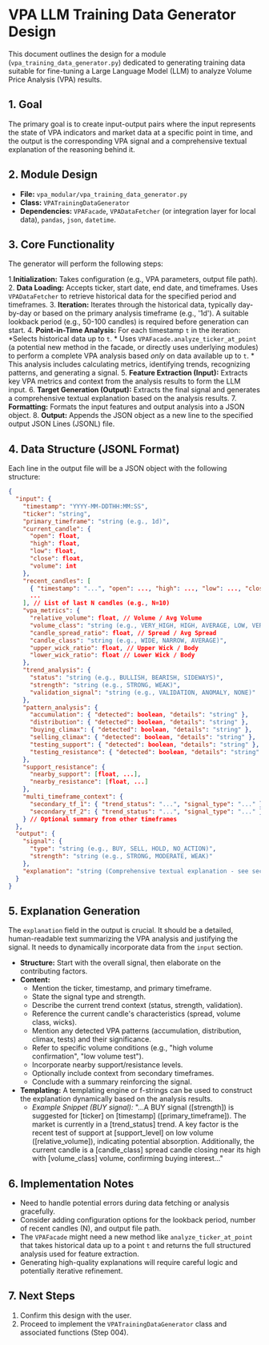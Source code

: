 # VPA LLM Training Data Generator Design

This document outlines the design for a module (`vpa_training_data_generator.py`) dedicated to generating training data suitable for fine-tuning a Large Language Model (LLM) to analyze Volume Price Analysis (VPA) results.

## 1. Goal

The primary goal is to create input-output pairs where the input represents the state of VPA indicators and market data at a specific point in time, and the output is the corresponding VPA signal and a comprehensive textual explanation of the reasoning behind it.

## 2. Module Design

* **File:** `vpa_modular/vpa_training_data_generator.py`
* **Class:** `VPATrainingDataGenerator`
* **Dependencies:** `VPAFacade`, `VPADataFetcher` (or integration layer for local data), `pandas`, `json`, `datetime`.

## 3. Core Functionality

The generator will perform the following steps:

1.**Initialization:** Takes configuration (e.g., VPA parameters, output file path).
2.  **Data Loading:** Accepts ticker, start date, end date, and timeframes. Uses `VPADataFetcher` to retrieve historical data for the specified period and timeframes.
3.  **Iteration:** Iterates through the historical data, typically day-by-day or based on the primary analysis timeframe (e.g., '1d'). A suitable lookback period (e.g., 50-100 candles) is required before generation can start.
4.  **Point-in-Time Analysis:** For each timestamp `t` in the iteration:
    *Selects historical data up to `t`.
    *   Uses `VPAFacade.analyze_ticker_at_point` (a potential new method in the facade, or directly uses underlying modules) to perform a complete VPA analysis based *only* on data available up to `t`.
    *   This analysis includes calculating metrics, identifying trends, recognizing patterns, and generating a signal.
5.  **Feature Extraction (Input):** Extracts key VPA metrics and context from the analysis results to form the LLM input.
6.  **Target Generation (Output):** Extracts the final signal and generates a comprehensive textual explanation based on the analysis results.
7.  **Formatting:** Formats the input features and output analysis into a JSON object.
8.  **Output:** Appends the JSON object as a new line to the specified output JSON Lines (JSONL) file.

## 4. Data Structure (JSONL Format)

Each line in the output file will be a JSON object with the following structure:

```json
{
  "input": {
    "timestamp": "YYYY-MM-DDTHH:MM:SS",
    "ticker": "string",
    "primary_timeframe": "string (e.g., 1d)",
    "current_candle": {
      "open": float,
      "high": float,
      "low": float,
      "close": float,
      "volume": int
    },
    "recent_candles": [
      { "timestamp": "...", "open": ..., "high": ..., "low": ..., "close": ..., "volume": ... },
      ...
    ], // List of last N candles (e.g., N=10)
    "vpa_metrics": {
      "relative_volume": float, // Volume / Avg Volume
      "volume_class": "string (e.g., VERY_HIGH, HIGH, AVERAGE, LOW, VERY_LOW)",
      "candle_spread_ratio": float, // Spread / Avg Spread
      "candle_class": "string (e.g., WIDE, NARROW, AVERAGE)",
      "upper_wick_ratio": float, // Upper Wick / Body
      "lower_wick_ratio": float // Lower Wick / Body
    },
    "trend_analysis": {
      "status": "string (e.g., BULLISH, BEARISH, SIDEWAYS)",
      "strength": "string (e.g., STRONG, WEAK)",
      "validation_signal": "string (e.g., VALIDATION, ANOMALY, NONE)"
    },
    "pattern_analysis": {
      "accumulation": { "detected": boolean, "details": "string" },
      "distribution": { "detected": boolean, "details": "string" },
      "buying_climax": { "detected": boolean, "details": "string" },
      "selling_climax": { "detected": boolean, "details": "string" },
      "testing_support": { "detected": boolean, "details": "string" },
      "testing_resistance": { "detected": boolean, "details": "string" }
    },
    "support_resistance": {
      "nearby_support": [float, ...],
      "nearby_resistance": [float, ...]
    },
    "multi_timeframe_context": {
      "secondary_tf_1": { "trend_status": "...", "signal_type": "..." },
      "secondary_tf_2": { "trend_status": "...", "signal_type": "..." }
    } // Optional summary from other timeframes
  },
  "output": {
    "signal": {
      "type": "string (e.g., BUY, SELL, HOLD, NO_ACTION)",
      "strength": "string (e.g., STRONG, MODERATE, WEAK)"
    },
    "explanation": "string (Comprehensive textual explanation - see section 5)"
  }
}
```

## 5. Explanation Generation

The `explanation` field in the output is crucial. It should be a detailed, human-readable text summarizing the VPA analysis and justifying the signal. It needs to dynamically incorporate data from the `input` section.

* **Structure:** Start with the overall signal, then elaborate on the contributing factors.
* **Content:**
  * Mention the ticker, timestamp, and primary timeframe.
  * State the signal type and strength.
  * Describe the current trend context (status, strength, validation).
  * Reference the current candle's characteristics (spread, volume class, wicks).
  * Mention any detected VPA patterns (accumulation, distribution, climax, tests) and their significance.
  * Refer to specific volume conditions (e.g., "high volume confirmation", "low volume test").
  * Incorporate nearby support/resistance levels.
  * Optionally include context from secondary timeframes.
  * Conclude with a summary reinforcing the signal.
* **Templating:** A templating engine or f-strings can be used to construct the explanation dynamically based on the analysis results.
  * *Example Snippet (BUY signal):* "...A BUY signal ([strength]) is suggested for [ticker] on [timestamp] ([primary_timeframe]). The market is currently in a [trend_status] trend. A key factor is the recent test of support at [support_level] on low volume ([relative_volume]), indicating potential absorption. Additionally, the current candle is a [candle_class] spread candle closing near its high with [volume_class] volume, confirming buying interest..."

## 6. Implementation Notes

* Need to handle potential errors during data fetching or analysis gracefully.
* Consider adding configuration options for the lookback period, number of recent candles (N), and output file path.
* The `VPAFacade` might need a new method like `analyze_ticker_at_point` that takes historical data up to a point `t` and returns the full structured analysis used for feature extraction.
* Generating high-quality explanations will require careful logic and potentially iterative refinement.

## 7. Next Steps

1. Confirm this design with the user.
2. Proceed to implement the `VPATrainingDataGenerator` class and associated functions (Step 004).
